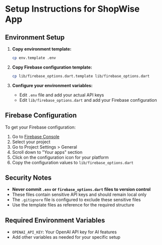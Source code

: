 # Setup Instructions for ShopWise App

## Environment Setup

1. **Copy environment template:**
   ```bash
   cp env.template .env
   ```

2. **Copy Firebase configuration template:**
   ```bash
   cp lib/firebase_options.dart.template lib/firebase_options.dart
   ```

3. **Configure your environment variables:**
   - Edit `.env` file and add your actual API keys
   - Edit `lib/firebase_options.dart` and add your Firebase configuration

## Firebase Configuration

To get your Firebase configuration:

1. Go to [Firebase Console](https://console.firebase.google.com/)
2. Select your project
3. Go to Project Settings > General
4. Scroll down to "Your apps" section
5. Click on the configuration icon for your platform
6. Copy the configuration values to `lib/firebase_options.dart`

## Security Notes

- **Never commit `.env` or `firebase_options.dart` files to version control**
- These files contain sensitive API keys and should remain local only
- The `.gitignore` file is configured to exclude these sensitive files
- Use the template files as reference for the required structure

## Required Environment Variables

- `OPENAI_API_KEY`: Your OpenAI API key for AI features
- Add other variables as needed for your specific setup
